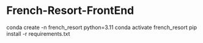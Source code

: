 # French-Resort-FrontEnd

conda create -n french_resort python=3.11
conda activate french_resort 
pip install -r requirements.txt
